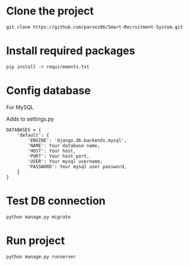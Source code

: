 # Clone the project
```
git clone https://github.com/parvez86/Smart-Recruitment-System.git
```
# Install required packages
```
pip install -r requirements.txt
```
# Config database
For MySQL

Adds to settings.py
```
DATABASES = {
    'default': {
        'ENGINE': 'django.db.backends.mysql',
        'NAME': Your database name, 
        'HOST': Your host,
        'PORT': Your host port,
        'USER': Your mysql username,
        'PASSWORD': Your mysql user password,
    }
}
```
# Test DB connection
```
python manage.py migrate
```
# Run project
```
python manage.py runserver
```
